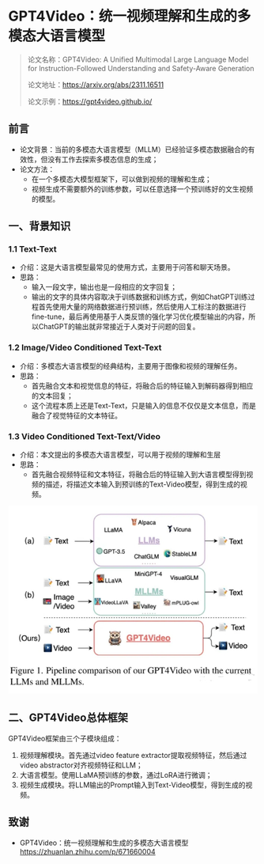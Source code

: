 # GPT4Video：统一视频理解和生成的多模态大语言模型

> 论文名称：GPT4Video: A Unified Multimodal Large Language Model for lnstruction-Followed Understanding and Safety-Aware Generation
> 
> 论文地址：https://arxiv.org/abs/2311.16511
> 
> 论文示例：https://gpt4video.github.io/

## 前言

- 论文背景：当前的多模态大语言模型（MLLM）已经验证多模态数据融合的有效性，但没有工作去探索多模态信息的生成；
- 论文方法：
  - 在一个多模态大模型框架下，可以做到视频的理解和生成；
  - 视频生成不需要额外的训练参数，可以任意选择一个预训练好的文生视频的模型。

## 一、背景知识

### 1.1 Text-Text

- 介绍：这是大语言模型最常见的使用方式，主要用于问答和聊天场景。
- 思路：
  - 输入一段文字，输出也是一段相应的文字回复；
  - 输出的文字的具体内容取决于训练数据和训练方式，例如ChatGPT训练过程首先使用大量的网络数据进行预训练，然后使用人工标注的数据进行fine-tune，最后再使用基于人类反馈的强化学习优化模型输出的内容，所以ChatGPT的输出就非常接近于人类对于问题的回复。

### 1.2 Image/Video Conditioned Text-Text

- 介绍：多模态大语言模型的经典结构，主要用于图像和视频的理解任务。
- 思路：
  - 首先融合文本和视觉信息的特征，将融合后的特征输入到解码器得到相应的文本回复；
  - 这个流程本质上还是Text-Text，只是输入的信息不仅仅是文本信息，而是融合了视觉特征的文本特征。

### 1.3 Video Conditioned Text-Text/Video

- 介绍：本文提出的多模态大语言模型，可以用于视频的理解和生层
- 思路：
  - 首先融合视频特征和文本特征，将融合后的特征输入到大语言模型得到视频的描述，将描述文本输入到预训练的Text-Video模型，得到生成的视频。

![](img/微信截图_20231212090617.png)

## 二、GPT4Video总体框架

GPT4Video框架由三个子模块组成：

1. 视频理解模块。首先通过video feature extractor提取视频特征，然后通过video abstractor对齐视频特征和LLM；
2. 大语言模型。使用LLaMA预训练的参数，通过LoRA进行微调；
3. 视频生成模块。将LLM输出的Prompt输入到Text-Video模型，得到生成的视频。

## 致谢

- GPT4Video：统一视频理解和生成的多模态大语言模型 https://zhuanlan.zhihu.com/p/671660004